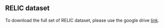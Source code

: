 ## RELIC dataset
To download the full set of RELIC dataset, please use the google drive [link](https://drive.google.com/file/d/1iFbwS-us3Hfz_UtluSbfjwOfkEadRDBS/view?usp=sharing).